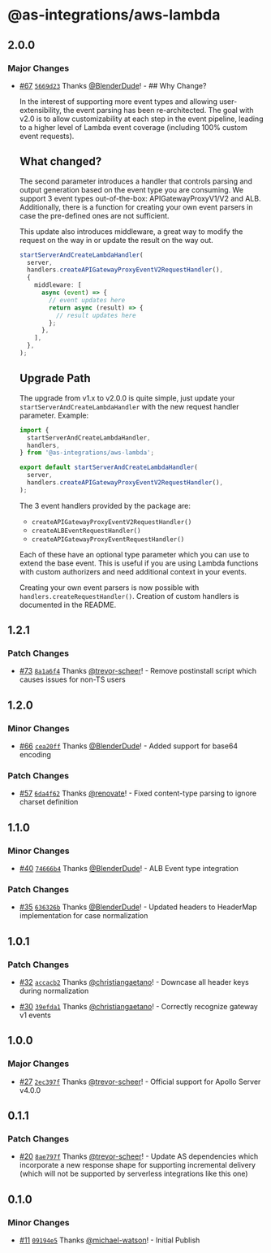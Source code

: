 # @as-integrations/aws-lambda

## 2.0.0

### Major Changes

- [#67](https://github.com/apollo-server-integrations/apollo-server-integration-aws-lambda/pull/67) [`5669d23`](https://github.com/apollo-server-integrations/apollo-server-integration-aws-lambda/commit/5669d237acd426fcb790ea11b1ba6632a6ea28f2) Thanks [@BlenderDude](https://github.com/BlenderDude)! - ## Why Change?

  In the interest of supporting more event types and allowing user-extensibility, the event parsing has been re-architected. The goal with v2.0 is to allow customizability at each step in the event pipeline, leading to a higher level of Lambda event coverage (including 100% custom event requests).

  ## What changed?

  The second parameter introduces a handler that controls parsing and output generation based on the event type you are consuming. We support 3 event types out-of-the-box: APIGatewayProxyV1/V2 and ALB. Additionally, there is a function for creating your own event parsers in case the pre-defined ones are not sufficient.

  This update also introduces middleware, a great way to modify the request on the way in or update the result on the way out.

  ```typescript
  startServerAndCreateLambdaHandler(
    server,
    handlers.createAPIGatewayProxyEventV2RequestHandler(),
    {
      middleware: [
        async (event) => {
          // event updates here
          return async (result) => {
            // result updates here
          };
        },
      ],
    },
  );
  ```

  ## Upgrade Path

  The upgrade from v1.x to v2.0.0 is quite simple, just update your `startServerAndCreateLambdaHandler` with the new request handler parameter. Example:

  ```typescript
  import {
    startServerAndCreateLambdaHandler,
    handlers,
  } from '@as-integrations/aws-lambda';

  export default startServerAndCreateLambdaHandler(
    server,
    handlers.createAPIGatewayProxyEventV2RequestHandler(),
  );
  ```

  The 3 event handlers provided by the package are:

  - `createAPIGatewayProxyEventV2RequestHandler()`
  - `createALBEventRequestHandler()`
  - `createAPIGatewayProxyEventRequestHandler()`

  Each of these have an optional type parameter which you can use to extend the base event. This is useful if you are using Lambda functions with custom authorizers and need additional context in your events.

  Creating your own event parsers is now possible with `handlers.createRequestHandler()`. Creation of custom handlers is documented in the README.

## 1.2.1

### Patch Changes

- [#73](https://github.com/apollo-server-integrations/apollo-server-integration-aws-lambda/pull/73) [`8a1a6f4`](https://github.com/apollo-server-integrations/apollo-server-integration-aws-lambda/commit/8a1a6f41db9c1f0b440c417328ae2ef7770e437e) Thanks [@trevor-scheer](https://github.com/trevor-scheer)! - Remove postinstall script which causes issues for non-TS users

## 1.2.0

### Minor Changes

- [#66](https://github.com/apollo-server-integrations/apollo-server-integration-aws-lambda/pull/66) [`cea20ff`](https://github.com/apollo-server-integrations/apollo-server-integration-aws-lambda/commit/cea20ff2cb812b7a1f87e862b20fa428eef4e28d) Thanks [@BlenderDude](https://github.com/BlenderDude)! - Added support for base64 encoding

### Patch Changes

- [#57](https://github.com/apollo-server-integrations/apollo-server-integration-aws-lambda/pull/57) [`6da4f62`](https://github.com/apollo-server-integrations/apollo-server-integration-aws-lambda/commit/6da4f62d19511b9d904679799465570bbcc65437) Thanks [@renovate](https://github.com/apps/renovate)! - Fixed content-type parsing to ignore charset definition

## 1.1.0

### Minor Changes

- [#40](https://github.com/apollo-server-integrations/apollo-server-integration-aws-lambda/pull/40) [`74666b4`](https://github.com/apollo-server-integrations/apollo-server-integration-aws-lambda/commit/74666b46be3ba8a3d83b16eb180844405aedf372) Thanks [@BlenderDude](https://github.com/BlenderDude)! - ALB Event type integration

### Patch Changes

- [#35](https://github.com/apollo-server-integrations/apollo-server-integration-aws-lambda/pull/35) [`636326b`](https://github.com/apollo-server-integrations/apollo-server-integration-aws-lambda/commit/636326b80a6c92903f460b52e7fb25f00e6b28bd) Thanks [@BlenderDude](https://github.com/BlenderDude)! - Updated headers to HeaderMap implementation for case normalization

## 1.0.1

### Patch Changes

- [#32](https://github.com/apollo-server-integrations/apollo-server-integration-aws-lambda/pull/32) [`accacb2`](https://github.com/apollo-server-integrations/apollo-server-integration-aws-lambda/commit/accacb2fe2ce754ae607ca167365735f3f8a8eda) Thanks [@christiangaetano](https://github.com/christiangaetano)! - Downcase all header keys during normalization

- [#30](https://github.com/apollo-server-integrations/apollo-server-integration-aws-lambda/pull/30) [`39efda1`](https://github.com/apollo-server-integrations/apollo-server-integration-aws-lambda/commit/39efda16058a2664438f8113ebf9a13c5aa9df68) Thanks [@christiangaetano](https://github.com/christiangaetano)! - Correctly recognize gateway v1 events

## 1.0.0

### Major Changes

- [#27](https://github.com/apollo-server-integrations/apollo-server-integration-aws-lambda/pull/27) [`2ec397f`](https://github.com/apollo-server-integrations/apollo-server-integration-aws-lambda/commit/2ec397f0c9cc49e18d741bb2cc8feae7a7030e0b) Thanks [@trevor-scheer](https://github.com/trevor-scheer)! - Official support for Apollo Server v4.0.0

## 0.1.1

### Patch Changes

- [#20](https://github.com/apollo-server-integrations/apollo-server-integration-aws-lambda/pull/20) [`8ae797f`](https://github.com/apollo-server-integrations/apollo-server-integration-aws-lambda/commit/8ae797ff5951e9f50b19226a541efcd66e46fdc3) Thanks [@trevor-scheer](https://github.com/trevor-scheer)! - Update AS dependencies which incorporate a new response shape for supporting incremental delivery (which will not be supported by serverless integrations like this one)

## 0.1.0

### Minor Changes

- [#11](https://github.com/apollo-server-integrations/apollo-server-integration-aws-lambda/pull/11) [`09194e5`](https://github.com/apollo-server-integrations/apollo-server-integration-aws-lambda/commit/09194e546bdda713fcaa0aefb5f4b22c1089e1a9) Thanks [@michael-watson](https://github.com/michael-watson)! - Initial Publish
